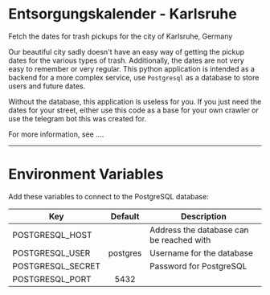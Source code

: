 # Entsorgungskalender - Karlsruhe

Fetch the dates for trash pickups for the city of Karlsruhe, Germany

Our beautiful city sadly doesn't have an easy way of getting the pickup dates for the various types of trash.
Additionally, the dates are not very easy to remember or very regular. This python application is intended as a backend
for a more complex service, use `Postgresql` as a database to store users and future dates.

Without the database, this application is useless for you. If you just need the dates for your street, either use this
code as a base for your own crawler or use the telegram bot this was created for.

For more information, see ....

---

# Environment Variables

Add these variables to connect to the PostgreSQL database:

| Key               | Default  | Description                              |
| ----------------- | :------: | ---------------------------------------- |
| POSTGRESQL_HOST   |          | Address the database can be reached with |
| POSTGRESQL_USER   | postgres | Username for the database                |
| POSTGRESQL_SECRET |          | Password for PostgreSQL                  |
| POSTGRESQL_PORT   |   5432   |

